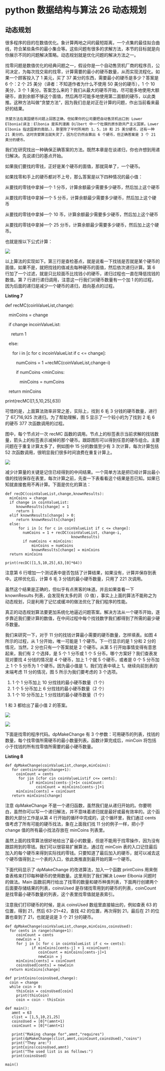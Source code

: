 # python 数据结构与算法 26 动态规划

## 动态规划

很多程序的目的在数值优化。象计算两地之间的最短距离，一个点集的最佳拟合曲线，符合某些条件的最小集合等。这些问题有很多的求解方法，本节的目标就是向你展示不同的问题解决策略。动态规划就是优化问题的解决方法之一。

找零问题是数值优化的经典问题之一，假设你是一个自动售货机厂商的程序员，公司决定，为每次找交易的找零，计算需要的最小的硬币数量，从而实现流程化。如果一个顾客投入了 1 美元，买了 37 美分的东西，需要最小的硬币是多少？答案是 6 个：2 个 25 美分（译者：不知道作者为什么不使用 50 美分的硬币），1 个 10 美分，3 个 1 美分。答案怎么来的？我们从最大的硬币开始，尽可能多地使用大额硬币，直到余额不够这个面值，然后再尽可能多地使用第二面额的硬币，以此类推。这种方法叫做“贪婪方法”，因为我们总是对正在计算的问题，作出当前看来最好的结果。

```
贪婪方法在美国硬币问题上回答正确，但如果你的公司要把自动售货机出口到 Lower Elbonia(译注：Elbonia 是系列漫画 Dilbert 中一个杜撰的原东欧共产主义国家。Lower Elbonia 指这国家的南部。)，那里除了平时所用的 1，5，10 和 25 美分硬币，还有一种 21 美分的。这时贪婪算法就失灵了，因为它仍然会算出 6 个硬币，但正确答案是 3 个 21 美分的硬币。
```

我们在研究找出一种确保正确答案的方法。既然本章是在谈递归，你也许想到用递归解决。先说递归的基点开始。

如果我们要找的零钱，正好是某个硬币的面值，那就简单了，一个硬币。

如果找零和手上的硬币都对不上号，那么答案是以下四种情况的最小值：

从要找的零钱中拿掉一个 1 分币，计算余额最少需要多少硬币，然后加上这个硬币

从要找的零钱中拿掉一个 5 分币，计算余额最少需要多少硬币，然后加上这个硬币

从要找的零钱中拿掉一个 10 币，计算余额最少需要多少硬币，然后加上这个硬币

从要找的零钱中拿掉一个 25 分币，计算余额最少需要多少硬币，然后加上这个硬币。

也就是按以下公式计算：

![](img/8174b99c7f5f74b413aeba844679d338.jpg)

以上算法的实现如下。第三行是查检基点，就是说看一下找钱是否就是某个硬币的面值，如果不是，就把找钱的值减去每种硬币的面值，然后依次递归计算。第 6 行加了一个过滤，就是只比较面币比找钱小的硬币，递归过程也一直在降低找钱的数值。第 7 行进行递归调用，注意这一行我们对硬币数量有一个加 1 的的过程，因为后面的递归是减少一个硬币的递归，趋向基点的过程。

**Listing 7**

def recMC(coinValueList,change):

   minCoins = change

   if change incoinValueList:

     return 1

   else:

      for i in [c for c incoinValueList if c <= change]:

         numCoins = 1 +recMC(coinValueList,change-i)

         if numCoins <minCoins:

            minCoins = numCoins

   return minCoins

print(recMC([1,5,10,25],63))

可惜的是，上面算法效率非常之差，实际上，找到 6 毛 3 分钱的硬币数量，进行了 67,716,925 次递归。为了帮助理解，图 5 显示了一个较小的为了找到 2 毛 6 的硬币 377 次函数调用的过程。

图中，每个节点对一次 recMC 函数的调用。节点上的标签表示当前求解的找钱数量，箭头上的标签表示减掉的那个硬币。跟踪图形可以得到任意的硬币组合。主要问题在于重复计算太多了，例如图中 15 分的数值至少有 3 次计算，每次计算包括 52 次函数调用，很明显我们很多时间浪费在重复计算上。

![](img/2a8b59ca11c523dcb3d61fdc02331233.jpg)

减少计算量的关键是记住已经得到的中间结果。一个简单方法是把已经计算出最小值的找钱保存在表里，每次计算之前，先查一下表看看这个结果是否已知。如果已知就直接套用不再计算。下面是优化的算法：

```
def recDC(coinValueList,change,knownResults):
  minCoins = change
  if change in coinValueList:
     knownResults[change] = 1
     return 1
  elif knownResults[change] > 0:
     return knownResults[change]
  else:
      for i in [c for c in coinValueList if c <= change]:
        numCoins = 1 + recDC(coinValueList, change-i,
                              knownResults)
        if numCoins < minCoins:
            minCoins = numCoins
            knownResults[change] = minCoins
  return minCoins

print(recDC([1,5,10,25],63,[0]*64))
```

注意第 6 行增加一个测试表中是否包括了计算结果，如果没有，计算并保存到表中。这样优化后，计算 6 毛 3 分钱的最小硬币数量，只用了 221 次调用。

虽然这个结果是正确的，但似乎有点黑客的味道。并且如果查看一下 knownResults 列表，会发现有太多的洞（0 值），事实上上面的算法不能称之为动态规划，只是利用了记忆或缓冲的做法优化了我们程序的性能。

真正的动态规划算法要更加系统化地逼近问题答案。解决方法从一个硬币开始，逐步靠近我们要计算的数值，在中间过程中每个找钱数字我们都得到了所需的最少硬币数量。

我们来研究一下，对于 11 分的找钱计算最小需要的硬币数量，怎样填表。如图 4 所示的过程，从 1 分开始，唯一可能是 1 个硬币。下一行显示的是 1 分和 2 分的情况，当然，2 分也只有一个答案就是 2 个硬币。从第 5 行开始事情变得有意思起来，我们有 2 个选择，是 5 个 1 分币或 1 个 5 分币。哪个方案好？我们查表发现对要找 4 分钱的情况是 4 个硬币，加上 1 个就 5 个硬币，或者是 0 个 5 分币加上 1 个 5 分币为 1 个硬币。因为最小值是 1，我们在表中填上 1。继续向前到表的末端考虑 11 分的情况，图 5 所示为我们要考虑的 3 个选项。

1.  1 个 1 分币加上 10 分找钱的最小硬币数量（1 个）
2.  1 个 5 分币加上 6 分找钱的最小硬币数量（2 个）
3.  1 个 10 分币加上 1 分找钱的最小硬币数量（1 个）

1 和 3 都给出了最小值 2 的答案。

![](img/79a86d9f63edcbc927304ff4c3a96f3f.jpg)

![](img/df3e819182e052edcc9616a2196863b2.jpg)

下面是找零的程序代码。dpMakeChange 有 3 个参数：可用硬币的列表，找钱的数量，每个找零值所需硬币的最小数量列表。函数计算完成后，minCoin 将包括小于找钱的所有找零值所需要的最小硬币数量。

**Listing 8**

```
def dpMakeChange(coinValueList,change,minCoins):
   for centsinrange(change+1):
     coinCount = cents
      for jin [cfor cin coinValueListif c<= cents]:
           if minCoins[cents-j]+1< coinCount:
              coinCount = minCoins[cents-j]+1
     minCoins[cents] = coinCount
   return minCoins[change]
```

注意 dpMakeChange 不是一个递归函数，虽然我们是从递归开始的。你要明白，虽然你可以写一个递归解法，并不意味着递归就是最好或最有效率的。这个函数的大部分工作是从第 4 行开始的循环中完成的，这个循环里，我们通过 cents 值考虑了所有可能的硬币找法，象在上面我们找 11 分的例子一样，把小于 change 值的所有最小找法存放在 minCoins 列表里。

虽然上面的找零算法很好地给出了最小的数量，但是不能用于找零操作，因为没有跟踪用到的零钱。我们可以很容易扩展算法，通过在 minCoin 表的入口记住最后加入的每个硬币来得到实际找的零钱。只要知道了最后加入的硬币，就可以减去这个硬币值得到上一个表的入口，依此类推直到最开始的第一个硬币。

下面代码显示了 dpMakeChange 的改进算法，加入一个函数 printCoins 用来倒查表格来打印每种硬币的使用数量。这里用到了我们解决 Lower Elbonia 问题时的做法。Main 函数前两行给出了找零的数量和硬币种类列表，下面两行创建两个后面要存储结果的列表，coinsUsed 是存储找零用到的硬币的列表，coinCount 是找零最小硬币数量的列表，这个表里找零值就是表索引。

注意我们打印硬币的时候，是从 coinsUsed 数组里直接输出的，例如查表 63 的位置，得到 21，然后 63-21=42，查找 42 的位置，再次得到 21，最后在 21 的位置也查到了 21，也就是说是 3 个 21 分的硬币。

```
def dpMakeChange(coinValueList,change,minCoins,coinsUsed):
  for cents in range(change+1):
     coinCount = cents
     newCoin = 1
     for j in [c for c in coinValueList if c <= cents]:
            if minCoins[cents-j] + 1 <coinCount:
               coinCount = minCoins[cents-j]+1
               newCoin = j
     minCoins[cents] = coinCount
     coinsUsed[cents] = newCoin
  return minCoins[change]

def printCoins(coinsUsed,change):
  coin = change
  while coin > 0:
     thisCoin = coinsUsed[coin]
     print(thisCoin)
     coin = coin - thisCoin

def main():
   amnt = 63
   clist = [1,5,10,21,25]
   coinsUsed = [0]*(amnt+1)
   coinCount = [0]*(amnt+1)

   print("Making change for",amnt,"requires")
   print(dpMakeChange(clist,amnt,coinCount,coinsUsed),"coins")
   print("They are:")
   printCoins(coinsUsed,amnt)
   print("The used list is as follows:")
   print(coinsUsed)

main()
```